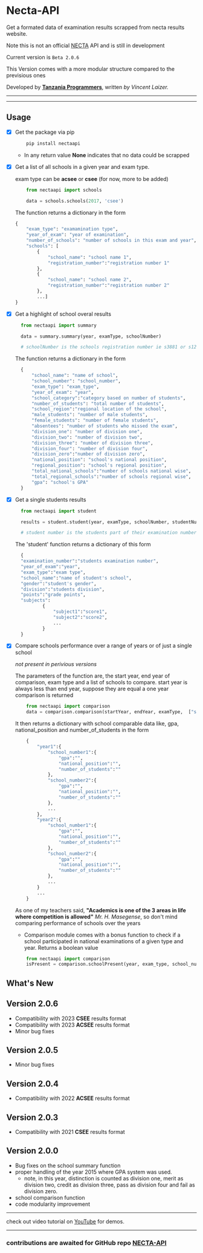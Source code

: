 # Necta-API

Get a formated data of examination results scrapped from necta results website.

Note this is not an official [NECTA](https://necta.go.tz/) API and is still in development

Current version is `Beta 2.0.6`

This Version comes with a more modular structure compared to the previsious ones 

Developed by [**Tanzania Programmers**](https://tanzaniaprogrammers.com/), written *by Vincent Laizer.*

---

---

## Usage

- [x] Get the package via pip

    ```bash
        pip install nectaapi 
    ```

    - In any return value **None** indicates that no data could be scrapped

- [x] Get a list of all schools in a given year and exam type.

    exam type can be **acsee** or **csee** (for now, more to be added)

    ```python
        from nectaapi import schools

        data = schools.schools(2017, 'csee') 
    ```

    The function returns a dictionary in the form

    ```python
    {
        "exam_type": "examamination type",
        "year_of_exam": "year of examination",
        "number_of_schools": "number of schools in this exam and year",
        "schools": [
            {
                "school_name": "school name 1",
                "registration_number":"registration number 1"
            },
            {
                "school_name": "school name 2",
                "registration_number":"registration number 2"
            },
            ...]
    }
    ```

- [x] Get a highlight of school overal results

  ```python
    from nectaapi import summary

    data = summary.summary(year, examType, schoolNumber)

    # schoolNumber is the schools registration number ie s3881 or s1268
  ```

  The function returns a dictionary in the form
  
  ```python
    {
        "school_name": "name of school",
        "school_number": "school_number",
        "exam_type": "exam_type",
        "year_of_exam": "year",
        "school_category":"category based on number of students",
        "number_of_students": "total number of students",
        "school_region":"regional location of the school",
        "male_students": "number of male students",
        "female_students": "number of female students",
        "absentees": "number of students who missed the exam",
        "division_one": "number of division one",
        "division_two": "number of division two",
        "division_three": "number of division three",
        "division_four": "number of division four",
        "division_zero":"number of division zero",
        "national_position": "school's national position",
        "regional_position": "school's regional position",
        "total_national_schools":"number of schools national wise",
        "total_regional_schools":"number of schools regional wise",
        "gpa": "school's GPA"
    }
  ```

- [x] Get a single students results

  ```python
    from nectaapi import student

    results = student.student(year, examType, schoolNumber, studentNumber)

    # student number is the students part of their examination number eg 0040 or 0553
  ```

  The 'student' function returns a dictionary of this form
  
  ```python  
    {
    "examination_number":"students examination number",
    "year_of_exam":"year",
    "exam_type":"exam type",
    "school_name":"name of student's school",
    "gender":"student's gender",
    "division":"students division",
    "points":"grade points",
    "subjects":
            {
                "subject1":"score1",
                "subject2":"score2",
                ...
            }
    }
  ```

- [x] Compare schools performance over a range of years or of just a single school

    _not present in perivious versions_

    The parameters of the function are, the start year, end year of comparison, exam type and a list of schools to compare. start year is always less than end year, suppose they are equal a one year comparison is returned

    ```python
        from nectaapi import comparison
        data = comparison.comparison(startYear, endYear, examType,  ["school_number1", "school_number2", ...])
    ```

    It then returns a dictionary with school comparable data like, gpa, national_position and number_of_students in the form

    ```python
        {
            "year1":{
                "school_number1":{
                    "gpa":"",
                    "national_position":"",
                    "number_of_students":""
                },
                "school_number2":{
                    "gpa":"",
                    "national_position":"",
                    "number_of_students":""
                },
                ...
            },
            "year2":{
                "school_number1":{
                    "gpa":"",
                    "national_position":"",
                    "number_of_students":""
                },
                "school_number2":{
                    "gpa":"",
                    "national_position":"",
                    "number_of_students":""
                },
                ...
            }
            ...
        }
    ```

    As one of my teachers said, **"Academics is one of the 3 areas in life where competition is allowed"** *Mr. H. Masegense*, so don't mind comparing performance of schools over the years

    + Comparison module comes with a bonus function to check if a school participated in national examinations of a given type and year. Returns a boolean value

    ```python
        from nectaapi import comparison
        isPresent = comparison.schoolPresent(year, exam_type, school_number)
    ```

## What's New

## Version 2.0.6

- Compatibility with 2023 **CSEE** results format
- Compatibility with 2023 **ACSEE** results format
- Minor bug fixes

## Version 2.0.5

- Minor bug fixes

## Version 2.0.4

- Compatibility with 2022 **ACSEE** results format

## Version 2.0.3

- Compatibility with 2021 **CSEE** results format

## Version 2.0.0

- Bug fixes on the school summary function
- proper handling of the year 2015 where GPA system was used.
    - note, in this year, distinction is counted as division one, merit as division two, credit as division three, pass as division four and fail as division zero.
- school comparison function
- code modularity improvement

---

  check out video tutorial on [YouTube](https://www.youtube.com/channel/UCuMUw-djxHqOHrvnnFGYtZA) for demos.

---

### contributions are awaited for **GitHub repo [NECTA-API](https://github.com/AdamMashaka/NECTA-API)**

